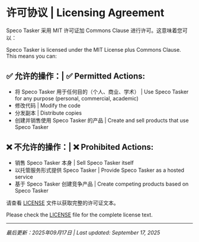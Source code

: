 # 许可协议 | Licensing Agreement

Speco Tasker 采用 MIT 许可证加 Commons Clause 进行许可。这意味着您可以：

Speco Tasker is licensed under the MIT License plus Commons Clause. This means you can:

## ✅ 允许的操作：| ✅ Permitted Actions:

- 将 Speco Tasker 用于任何目的（个人、商业、学术） | Use Speco Tasker for any purpose (personal, commercial, academic)
- 修改代码 | Modify the code
- 分发副本 | Distribute copies
- 创建并销售使用 Speco Tasker 的产品 | Create and sell products that use Speco Tasker

## ❌ 不允许的操作：| ❌ Prohibited Actions:

- 销售 Speco Tasker 本身 | Sell Speco Tasker itself
- 以托管服务形式提供 Speco Tasker | Provide Speco Tasker as a hosted service
- 基于 Speco Tasker 创建竞争产品 | Create competing products based on Speco Tasker

请查看 [LICENSE](../LICENSE) 文件以获取完整的许可证文本。

Please check the [LICENSE](../LICENSE) file for the complete license text.

---

*最后更新：2025年09月17日 | Last updated: September 17, 2025*
